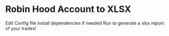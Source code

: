 # Robin Hood Account to XLSX

Edit Config file
install dependencies if needed
Run to generate a xlsx report of your trades!
